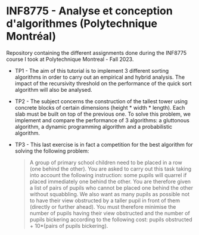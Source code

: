 # INF8775 - Analyse et conception d'algorithmes (Polytechnique Montréal)

Repository containing the different assignments done during the INF8775 course I took at Polytechnique Montreal - Fall 2023.

* TP1 - The aim of this tutorial is to implement 3 different sorting algorithms in order to carry out an empirical and hybrid analysis. The impact of the recursivity threshold on the performance of the quick sort algorithm will also be analysed.
* TP2 - The subject concerns the construction of the tallest tower using concrete blocks of certain dimensions (height * width * length). Each slab must be built on top of the previous one. To solve this problem, we implement and compare the performance of 3 algorithms: a gluttonous algorithm, a dynamic programming algorithm and a probabilistic algorithm.
* TP3 - This last exercise is in fact a competition for the best algorithm for solving the following problem:
  
  > A group of primary school children need to be placed in a row (one behind the other). You are asked to carry out this task taking into account the following instruction: some pupils will quarrel if placed immediately one behind the other. You are therefore given a list of pairs of pupils who cannot be placed one behind the other without squabbling. We also want as many pupils as possible not to have their view obstructed by a taller pupil in front of them (directly or further ahead). You must therefore minimise the number of pupils having their view obstructed and the number of pupils bickering according to the following cost: pupils obstructed + 10*(pairs of pupils bickering).
